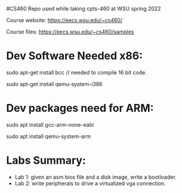 #CS460
Repo used while taking cpts-460 at WSU spring 2022

Course website: https://eecs.wsu.edu/~cs460/

Course files: https://eecs.wsu.edu/~cs460/samples

# Dev Software Needed x86:
sudo apt-get install bcc // needed to compile 16 bit code.

sudo apt-get install qemu-system-i386

# Dev packages need for ARM:
sudo apt install gcc-arm-none-eabi

sudo apt install qemu-system-arm

# Labs Summary:
- Lab 1: given an asm bios file and a disk image, write a bootloader. 
- Lab 2: write peripherals to drive a virtualized vga connection. 

